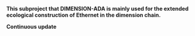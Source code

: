 **This subproject that DIMENSION-ADA is mainly used for the extended ecological construction of Ethernet in the dimension chain.**   

**Continuous update**